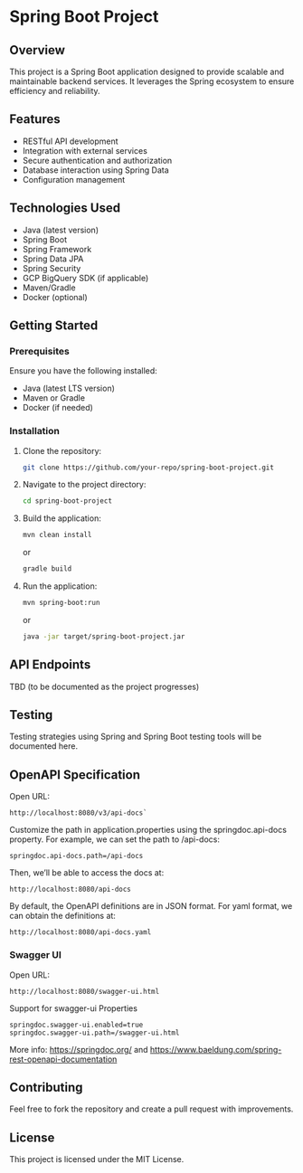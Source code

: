 # Spring Boot Project

## Overview
This project is a Spring Boot application designed to provide scalable and maintainable backend services. It leverages the Spring ecosystem to ensure efficiency and reliability.

## Features
- RESTful API development
- Integration with external services
- Secure authentication and authorization
- Database interaction using Spring Data
- Configuration management

## Technologies Used
- Java (latest version)
- Spring Boot
- Spring Framework
- Spring Data JPA
- Spring Security
- GCP BigQuery SDK (if applicable)
- Maven/Gradle
- Docker (optional)

## Getting Started
### Prerequisites
Ensure you have the following installed:
- Java (latest LTS version)
- Maven or Gradle
- Docker (if needed)

### Installation
1. Clone the repository:
   ```sh
   git clone https://github.com/your-repo/spring-boot-project.git
   ```
2. Navigate to the project directory:
   ```sh
   cd spring-boot-project
   ```
3. Build the application:
   ```sh
   mvn clean install
   ```
   or
   ```sh
   gradle build
   ```
4. Run the application:
   ```sh
   mvn spring-boot:run
   ```
   or
   ```sh
   java -jar target/spring-boot-project.jar
   ```

## API Endpoints
TBD (to be documented as the project progresses)

## Testing
Testing strategies using Spring and Spring Boot testing tools will be documented here.

## OpenAPI Specification
Open URL: 
```url
http://localhost:8080/v3/api-docs`
```

Customize the path in application.properties using the springdoc.api-docs property. For example, we can set the path to /api-docs:
```properties
springdoc.api-docs.path=/api-docs
```

Then, we’ll be able to access the docs at:
```url
http://localhost:8080/api-docs
```

By default, the OpenAPI definitions are in JSON format. For yaml format, we can obtain the definitions at:
```url
http://localhost:8080/api-docs.yaml
```

### Swagger UI
Open URL: 
```url
http://localhost:8080/swagger-ui.html
```

Support for swagger-ui Properties
```properties
springdoc.swagger-ui.enabled=true
springdoc.swagger-ui.path=/swagger-ui.html
```

More info: https://springdoc.org/ and https://www.baeldung.com/spring-rest-openapi-documentation


## Contributing
Feel free to fork the repository and create a pull request with improvements.

## License
This project is licensed under the MIT License.

